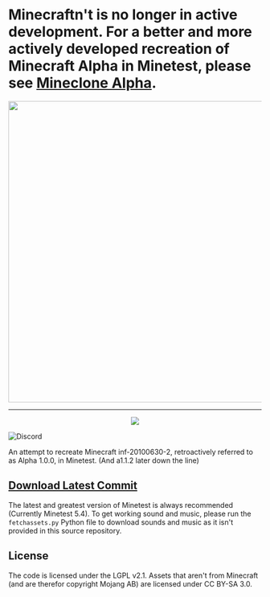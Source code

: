 # Minecraftn't is no longer in active development. For a better and more actively developed recreation of Minecraft Alpha in Minetest, please see [Mineclone Alpha](https://github.com/rollerozxa/mineclone-alpha).

<p align="center"><img width=600 src="https://raw.githubusercontent.com/danil275487/minecraftnt/main/menu/header.png"></p>

---

<p align="center"><img src="https://i.imgur.com/xnGs513.png"></p>

![Discord](https://img.shields.io/discord/843433229486522389?style=flat-square)

An attempt to recreate Minecraft inf-20100630-2, retroactively referred to as Alpha 1.0.0, in Minetest. (And a1.1.2 later down the line)

## [Download Latest Commit](https://github.com/danil275487/minecraftnt/archive/refs/heads/main.zip)

The latest and greatest version of Minetest is always recommended (Currently Minetest 5.4). To get working sound and music, please run the `fetchassets.py` Python file to download sounds and music as it isn't provided in this source repository.

## License
The code is licensed under the LGPL v2.1. Assets that aren't from Minecraft (and are therefor copyright Mojang AB) are licensed under CC BY-SA 3.0.
